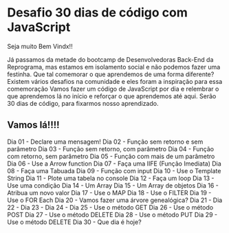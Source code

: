 <h1>Desafio 30 dias de código com JavaScript</h1>

Seja muito Bem Vindx!!

Já passamos da metade do bootcamp de Desenvolvedoras Back-End da Reprograma, mas estamos em isolamento social e não podemos fazer uma festinha. Que tal comemorar o que aprendemos de uma forma diferente?
Existem vários desafios na comunidade e eles foram a inspiração para essa comemoração
Vamos fazer um código de JavaScript por dia e relembrar o que aprendemos lá no início e reforçar o que aprendemos até aqui.
Serão 30 dias de código, para fixarmos nosso aprendizado.

<h2>Vamos lá!!!!</h2>


Dia 01 - Declare uma mensagem!
Dia 02 - Função sem retorno e sem parâmetro
Dia 03 - Função sem retorno, com parâmetro
Dia 04 - Função com retorno, sem parâmetro
Dia 05 - Função com mais de um parâmetro
Dia 06 - Use a Arrow function
Dia 07 - Faça uma IIFE (Função Imediata)
Dia 08 - Faça uma Tabuada
Dia 09 - Função com input
Dia 10 - Use o Template String
Dia 11 - Plote uma tabela no console
Dia 12 - Faça um loop
Dia 13 - Use uma condição
Dia 14 - Um Array 
Dia 15 - Um Array de objetos
Dia 16 - Atribua um novo valor
Dia 17 - Use o MAP
Dia 18 - Use o FILTER
Dia 19 - Use o FOR Each
Dia 20 - Vamos fazer uma árvore genealógica?
Dia 21 - 
Dia 22 -
Dia 23 -
Dia 24 - 
Dia 25 - Use o método GET
Dia 26 - Use o método POST
Dia 27 - Use o método DELETE
Dia 28 - Use o método PUT
Dia 29 - Use o método DELETE
Dia 30 - Que dia é hoje?